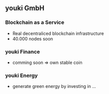 ## youki GmbH

### Blockchain as a Service
* Real decentraliced blockchain infrastructure
* 40.000 nodes soon

### youki Finance
* comming soon => own stable coin

### youki Energy
* generate green energy by investing in ...
